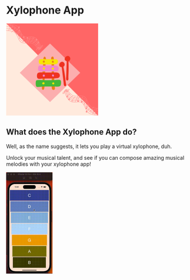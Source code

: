 # Xylophone App

<img src="xylophone-app/Assets.xcassets/AppIcon.appiconset/1024.png" width="250" height="250">
  
## What does the Xylophone App do? ##

Well, as the name suggests, it lets you play a virtual xylophone, duh.

Unlock your musical talent, and see if you can compose amazing musical melodies with your xylophone app!

<img src="xylophone-app/xylophone-app.gif" width="25%" height="25%">
